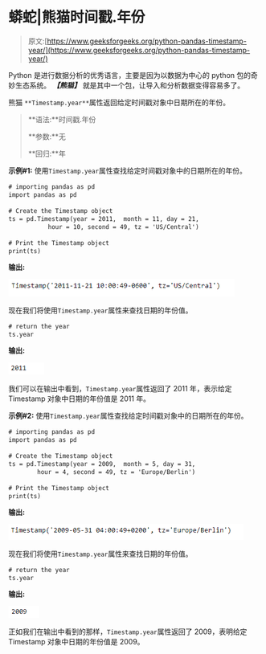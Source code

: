 # 蟒蛇|熊猫时间戳.年份

> 原文:[https://www.geeksforgeeks.org/python-pandas-timestamp-year/](https://www.geeksforgeeks.org/python-pandas-timestamp-year/)

Python 是进行数据分析的优秀语言，主要是因为以数据为中心的 python 包的奇妙生态系统。 ***【熊猫】*** 就是其中一个包，让导入和分析数据变得容易多了。

熊猫 `**Timestamp.year**`属性返回给定时间戳对象中日期所在的年份。

> **语法:**时间戳.年份
> 
> **参数:**无
> 
> **回归:**年

**示例#1:** 使用`Timestamp.year`属性查找给定时间戳对象中的日期所在的年份。

```
# importing pandas as pd
import pandas as pd

# Create the Timestamp object
ts = pd.Timestamp(year = 2011,  month = 11, day = 21,
           hour = 10, second = 49, tz = 'US/Central')

# Print the Timestamp object
print(ts)
```

**输出:**

![](img/ee694c9af88333eeafa810576fa77c25.png)

现在我们将使用`Timestamp.year`属性来查找日期的年份值。

```
# return the year
ts.year
```

**输出:**

![](img/1b5019a8f6f7eaf42b509c9c81dd1812.png)

我们可以在输出中看到，`Timestamp.year`属性返回了 2011 年，表示给定 Timestamp 对象中日期的年份值是 2011 年。

**示例#2:** 使用`Timestamp.year`属性查找给定时间戳对象中的日期所在的年份。

```
# importing pandas as pd
import pandas as pd

# Create the Timestamp object
ts = pd.Timestamp(year = 2009,  month = 5, day = 31, 
        hour = 4, second = 49, tz = 'Europe/Berlin')

# Print the Timestamp object
print(ts)
```

**输出:**

![](img/e2c4d93f6eeb606ab122d97734870a13.png)

现在我们将使用`Timestamp.year`属性来查找日期的年份值。

```
# return the year
ts.year
```

**输出:**

![](img/369eca04fa102573ae04391275be74a2.png)

正如我们在输出中看到的那样，`Timestamp.year`属性返回了 2009，表明给定 Timestamp 对象中日期的年份值是 2009。
